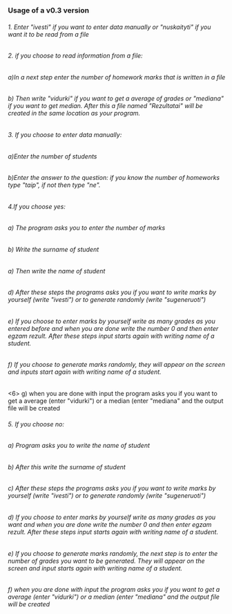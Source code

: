 <h3> Usage of a v0.3 version </h3>
<h6> 1. Enter "ivesti" if you want to enter data manually or "nuskaityti" if you want it to be read from a file<h6>
<h6>2. if you choose to read information from a file:</h6>
          <h6> a)In a next step enter the number of homework marks that is written in a file </h6>
          <h6>b) Then write "vidurki" if you want to get a average of grades or "mediana" if you want to get median. After this a file named "Rezultatai" will be created in the same location as your program. </h6>
<h6> 3. If you choose to enter data manually:</h6>
          <h6> a)Enter the number of students </h6>
          <h6> b)Enter the answer to the question: if you know the number of homeworks type "taip", if not then type "ne". </h6>
 <h6>4.If you choose yes:</h6>    
           <h6>a) The program asks you to enter the number of marks</h6>
           <h6>b) Write the surname of student</h6>
          <h6>a) Then write the name of student</h6>
          <h6> d) After these steps the programs asks you if you want to write marks by yourself (write "ivesti") or to generate randomly (write "sugeneruoti")</h6>
       <h6>   e) If you choose to enter marks by yourself write as many grades as you entered before and when you are done write the number 0 and then enter egzam rezult. After these steps input starts again with writing name of a student.</h6>
        <h6>  f) If you choose to generate marks randomly, they will appear on the screen and inputs start again with writing name of a student.</h6>
          <6> g) when you are done with input the program asks you if you want to get a average (enter "vidurki") or a median (enter "mediana" and the output file will be created</h6>
  <h6>5. If you choose no:</h6>  
          <h6> a) Program asks you to write the name of student</h6>
         <h6> b) After this write the surname of student</h6>
         <h6> c) After these steps the programs asks you if you want to write marks by yourself (write "ivesti") or to generate randomly (write "sugeneruoti")</h6>
         <h6> d) If you choose to enter marks by yourself write as many grades as you want and when you are done write the number 0 and then enter egzam rezult. After these steps input starts again with writing name of a student.</h6>
         <h6> e) If you choose to generate marks randomly, the next step is to enter the number of grades you want to be generated. They will appear on the screen and input starts again with writing name of a student.</h6>
          <h6> f) when you are done with input the program asks you if you want to get a average (enter "vidurki") or a median (enter "mediana" and the output file will be created</h6>
                                                                                                                                        

